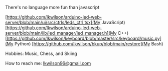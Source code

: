 There's no language more fun than javascript

[https://github.com/lkwilson/arduino-led-web-server/blob/main/ui/src/ctrls/leds_ctrl.tsx](My JavaScript)
[https://github.com/lkwilson/arduino-led-web-server/blob/main/lib/led_manager/led_manager.h](My C++)
[https://github.com/lkwilson/keyboard/blob/master/src/keyboard/music.py](My Python)
[https://github.com/lkwilson/bkup/blob/main/restore](My Bash)

Hobbies: Music, Chess, and Skiing

How to reach me: lkwilson96@gmail.com
